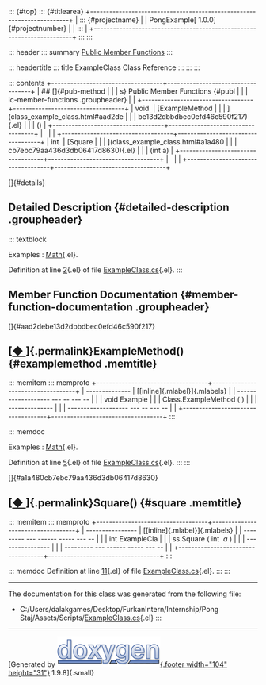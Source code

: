 ::: {#top}
::: {#titlearea}
+-----------------------------------------------------------------------+
| ::: {#projectname}                                                    |
| PongExample[ 1.0.0]{#projectnumber}                                   |
| :::                                                                   |
+-----------------------------------------------------------------------+
:::
:::

::: header
::: summary
[Public Member Functions](#pub-methods)
:::

::: headertitle
::: title
ExampleClass Class Reference
:::
:::
:::

::: contents
+-----------------------------------+-----------------------------------+
| ## []{#pub-method                 |                                   |
| s} Public Member Functions {#publ |                                   |
| ic-member-functions .groupheader} |                                   |
+-----------------------------------+-----------------------------------+
| void                              | [ExampleMethod                    |
|                                   | ](class_example_class.html#aad2de |
|                                   | be13d2dbbdbec0efd46c590f217){.el} |
|                                   | ()                                |
+-----------------------------------+-----------------------------------+
|                                   |                                   |
+-----------------------------------+-----------------------------------+
| int                               | [Square                           |
|                                   | ](class_example_class.html#a1a480 |
|                                   | cb7ebc79aa436d3db06417d8630){.el} |
|                                   | (int a)                           |
+-----------------------------------+-----------------------------------+
|                                   |                                   |
+-----------------------------------+-----------------------------------+

[]{#details}

## Detailed Description {#detailed-description .groupheader}

::: textblock

Examples
:   [Math](_math-example.html#_a0){.el}.

Definition at line [2](_example_class_8cs_source.html#l00002){.el} of
file [ExampleClass.cs](_example_class_8cs_source.html){.el}.
:::

## Member Function Documentation {#member-function-documentation .groupheader}

[]{#aad2debe13d2dbbdbec0efd46c590f217}

## [[◆ ](#aad2debe13d2dbbdbec0efd46c590f217)]{.permalink}ExampleMethod() {#examplemethod .memtitle}

::: memitem
::: memproto
+-----------------------------------+-----------------------------------+
|   --------------                  | [[inline]{.mlabel}]{.mlabels}     |
| ------------------- --- -- --- -- |                                   |
|   void Example                    |                                   |
| Class.ExampleMethod   (      )    |                                   |
|   --------------                  |                                   |
| ------------------- --- -- --- -- |                                   |
+-----------------------------------+-----------------------------------+
:::

::: memdoc

Examples
:   [Math](_math-example.html#a1){.el}.

Definition at line [5](_example_class_8cs_source.html#l00005){.el} of
file [ExampleClass.cs](_example_class_8cs_source.html){.el}.
:::
:::

[]{#a1a480cb7ebc79aa436d3db06417d8630}

## [[◆ ](#a1a480cb7ebc79aa436d3db06417d8630)]{.permalink}Square() {#square .memtitle}

::: memitem
::: memproto
+-----------------------------------+-----------------------------------+
|   ----------------                | [[inline]{.mlabel}]{.mlabels}     |
| --------- --- ------ ----- --- -- |                                   |
|   int ExampleCla                  |                                   |
| ss.Square   (   int    *a*   )    |                                   |
|   ----------------                |                                   |
| --------- --- ------ ----- --- -- |                                   |
+-----------------------------------+-----------------------------------+
:::

::: memdoc
Definition at line [11](_example_class_8cs_source.html#l00011){.el} of
file [ExampleClass.cs](_example_class_8cs_source.html){.el}.
:::
:::

------------------------------------------------------------------------

The documentation for this class was generated from the following file:

-   C:/Users/dalakgames/Desktop/FurkanIntern/Internship/Pong
    Staj/Assets/Scripts/[ExampleClass.cs](_example_class_8cs_source.html){.el}
:::

------------------------------------------------------------------------

[Generated by [![doxygen](doxygen.svg){.footer width="104"
height="31"}](https://www.doxygen.org/index.html) 1.9.8]{.small}
